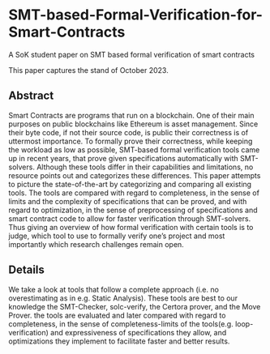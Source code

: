 # SMT-based-Formal-Verification-for-Smart-Contracts
A SoK student paper on SMT based formal verification of smart contracts

This paper captures the stand of October 2023. 

## Abstract
Smart Contracts are programs that run on a blockchain. One of their main purposes on public blockchains like Ethereum is asset management. Since their byte code, if not their source code, is public their correctness is of uttermost importance. To formally prove their correctness, while keeping the workload as low as possible, SMT-based formal verification tools came up in recent years, that prove given specifications automatically with SMT-solvers. Although these tools differ in their capabilities and limitations, no resource points out and categorizes these differences. This paper attempts to picture the state-of-the-art by categorizing and comparing all existing tools. The tools are compared with regard to completeness, in the sense of limits and the complexity of specifications that can be proved, and with regard to optimization, in the sense of preprocessing of specifications and smart contract code to allow for faster verification through SMT-solvers. Thus giving an overview of how formal verification with certain tools is to judge, which tool to use to formally verify one’s project and most importantly which research challenges remain open.

## Details
We take a look at tools that follow a complete approach (i.e. no overestimating as in e.g. Static Analysis). These tools are best to our knowledge  the SMT-Checker, solc-verify, the Certora prover, and the Move Prover. 
the tools are evaluated and later compared with regard to completeness, in the sense of completeness-limits of the tools(e.g. loop-verification) and expressiveness of specifications they allow, and optimizations they implement to facilitate faster and better results.
